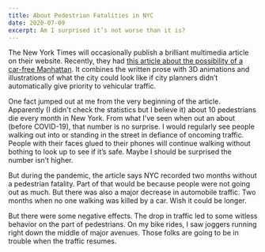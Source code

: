 ```yaml
---
title: About Pedestrian Fatalities in NYC
date: 2020-07-09
excerpt: Am I surprised it’s not worse than it is?
---
```

The New York Times will occasionally publish a brilliant multimedia article on their website. Recently, they had [this article about the possibility of a car-free Manhattan](https://www.nytimes.com/2020/07/09/opinion/ban-cars-manhattan-cities.html?action=click&module=Opinion&pgtype=Homepage). It combines the written prose with 3D animations and illustrations of what the city could look like if city planners didn’t automatically give priority to vehicular traffic.

One fact jumped out at me from the very beginning of the article. Apparently (I didn't check the statistics but I believe it) about 10 pedestrians die every month in New York. From what I've seen when out an about (before COVID-19), that number is no surprise. I would regularly see people walking out into or standing in the street in defiance of oncoming traffic. People with their faces glued to their phones will continue walking without bothing to look up to see if it’s safe. Maybe I should be surprised the number isn’t higher.

But during the pandemic, the article says NYC recorded two months without a pedestrian fatality. Part of that would be because people were not going out as much. But there was also a major decrease in automobile traffic. Two months when no one walking was killed by a car. Wish it could be longer.

But there were some negative effects. The drop in traffic led to some witless behavior on the part of pedestrians. On my bike rides, I saw joggers running right down the middle of major avenues. Those folks are going to be in trouble when the traffic resumes.